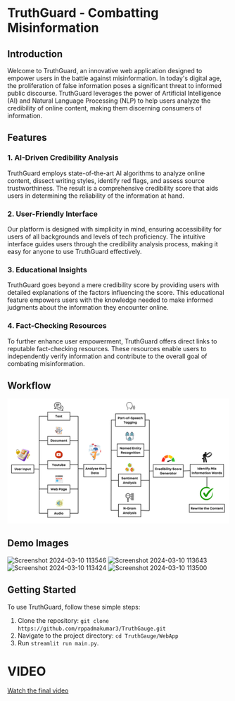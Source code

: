 # TruthGuard - Combatting Misinformation

## Introduction

Welcome to TruthGuard, an innovative web application designed to empower users in the battle against misinformation. In today's digital age, the proliferation of false information poses a significant threat to informed public discourse. TruthGuard leverages the power of Artificial Intelligence (AI) and Natural Language Processing (NLP) to help users analyze the credibility of online content, making them discerning consumers of information.

## Features

### 1. AI-Driven Credibility Analysis

TruthGuard employs state-of-the-art AI algorithms to analyze online content, dissect writing styles, identify red flags, and assess source trustworthiness. The result is a comprehensive credibility score that aids users in determining the reliability of the information at hand.

### 2. User-Friendly Interface

Our platform is designed with simplicity in mind, ensuring accessibility for users of all backgrounds and levels of tech proficiency. The intuitive interface guides users through the credibility analysis process, making it easy for anyone to use TruthGuard effectively.

### 3. Educational Insights

TruthGuard goes beyond a mere credibility score by providing users with detailed explanations of the factors influencing the score. This educational feature empowers users with the knowledge needed to make informed judgments about the information they encounter online.

### 4. Fact-Checking Resources

To further enhance user empowerment, TruthGuard offers direct links to reputable fact-checking resources. These resources enable users to independently verify information and contribute to the overall goal of combating misinformation.

## Workflow

![TruthGuard Workflow](https://github.com/rppadmakumar3/TruthGauge/blob/main/asset/OneAPI%20-%20SkillUpNow%20(4).png)

## Demo Images
![Screenshot 2024-03-10 113546](https://github.com/rppadmakumar3/TruthGauge/assets/116913142/2743405d-82da-48dc-ab98-66597beaa963)
![Screenshot 2024-03-10 113643](https://github.com/rppadmakumar3/TruthGauge/assets/116913142/123c73c3-e6e1-41ec-9e45-a169797631a0)
![Screenshot 2024-03-10 113424](https://github.com/rppadmakumar3/TruthGauge/assets/116913142/eac5600d-0181-4892-bc19-cb893810a9fb)
![Screenshot 2024-03-10 113500](https://github.com/rppadmakumar3/TruthGauge/assets/116913142/419f2a8a-e786-44fb-b859-1ce5ae205b84)



## Getting Started

To use TruthGuard, follow these simple steps:

1. Clone the repository: `git clone https://github.com/rppadmakumar3/TruthGauge.git`
2. Navigate to the project directory: `cd TruthGauge/WebApp`
3. Run `streamlit run main.py`.

# VIDEO
[Watch the final video](https://drive.google.com/file/d/19ArbOftEe99gW9fpzpkNY5rKzR5yzJhZ/view?usp=sharing)
